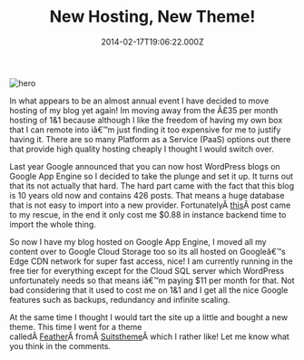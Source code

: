 ﻿---
coverImage: /posts/new-hosting-new-theme/cover.jpg
date: '2014-02-17T19:06:22.000Z'
tags: []
title: 'New Hosting, New Theme!'
oldUrl: /uncategorized/new-hosting-new-theme
---

![hero](https://www.mikecann.blog/wp-content/uploads/2014/03/hero.png)

In what appears to be an almost annual event I have decided to move hosting of my blog yet again! Im moving away from the Â£35 per month hosting of 1&amp;1 because although I like the freedom of having my own box that I can remote into iâ€™m just finding it too expensive for me to justify having it. There are so many Platform as a Service (PaaS) options out there that provide high quality hosting cheaply I thought I would switch over.<!-- more -->

Last year Google announced that you can now host WordPress blogs on Google App Engine so I decided to take the plunge and set it up. It turns out that its not actually that hard. The hard part came with the fact that this blog is 10 years old now and contains 426 posts. That means a huge database that is not easy to import into a new provider. FortunatelyÂ [this](https://gae-php-tips.appspot.com/2014/01/22/using-the-wordpress-importer-from-the-app-engine-plugin/#whattodoifyouhavealargeimportorseeanimporterror)Â post came to my rescue, in the end it only cost me \$0.88 in instance backend time to import the whole thing.

So now I have my blog hosted on Google App Engine, I moved all my content over to Google Cloud Storage too so its all hosted on Googleâ€™s Edge CDN network for super fast access, nice! I am currently running in the free tier for everything except for the Cloud SQL server which WordPress unfortunately needs so that means iâ€™m paying \$11 per month for that. Not bad considering that it used to cost me on 1&amp;1 and I get all the nice Google features such as backups, redundancy and infinite scaling.

At the same time I thought I would tart the site up a little and bought a new theme. This time I went for a theme calledÂ [Feather](https://themeforest.net/item/feather-clean-flat-responsive-wordpress-blog-theme/6815330)Â fromÂ [Suitstheme](https://themeforest.net/user/suitstheme)Â which I rather like! Let me know what you think in the comments.
